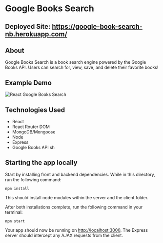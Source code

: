 # Google Books Search
## Deployed Site: https://google-book-search-nb.herokuapp.com/
## About 
Google Books Search is a book search engine powered by the Google Books API. Users can search for, view, save, and delete their favorite books! 
  
## Example Demo
![React Google Books Search](./demo.gif)


## Technologies Used
+ React
+ React Router DOM
+ MongoDB/Mongoose
+ Node
+ Express
+ Google Books API
sh
## Starting the app locally

Start by installing front and backend dependencies. While in this directory, run the following command:

```
npm install
```

This should install node modules within the server and the client folder.

After both installations complete, run the following command in your terminal:

```
npm start
```

Your app should now be running on <http://localhost:3000>. The Express server should intercept any AJAX requests from the client.


